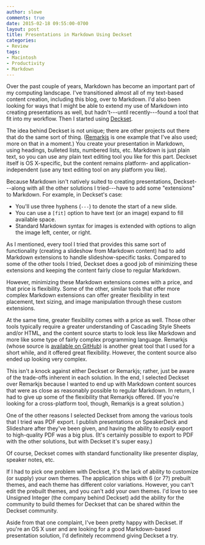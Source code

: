 ```yaml
---
author: slowe
comments: true
date: 2015-02-18 09:55:00-0700
layout: post
title: Presentations in Markdown Using Deckset
categories:
- Review
tags:
- Macintosh
- Productivity
- Markdown
---
```


Over the past couple of years, Markdown has become an important part of my computing landscape. I've transitioned almost all of my text-based content creation, including this blog, over to Markdown. I'd also been looking for ways that I might be able to extend my use of Markdown into creating presentations as well, but hadn't---until recently---found a tool that fit into my workflow. Then I started using [Deckset][link-1].

The idea behind Deckset is not unique; there are other projects out there that do the same sort of thing. ([Remarkjs][link-2] is one example that I've also used; more on that in a moment.) You create your presentation in Markdown, using headings, bulleted lists, numbered lists, etc. Markdown is just plain text, so you can use any plain text editing tool you like for this part. Deckset itself is OS X-specific, but the content remains platform- and application-independent (use any text editing tool on any platform you like).

Because Markdown isn't natively suited to creating presentations, Deckset---along with all the other solutions I tried---have to add some "extensions" to Markdown. For example, in Deckset's case:

* You'll use three hyphens (`---`) to denote the start of a new slide.
* You can use a `[fit]` option to have text (or an image) expand to fill available space.
* Standard Markdown syntax for images is extended with options to align the image left, center, or right.

As I mentioned, every tool I tried that provides this same sort of functionality (creating a slideshow from Markdown content) had to add Markdown extensions to handle slideshow-specific tasks. Compared to some of the other tools I tried, Deckset does a good job of minimizing these extensions and keeping the content fairly close to regular Markdown.

However, minimizing these Markdown extensions comes with a price, and that price is flexibility. Some of the other, similar tools that offer more complex Markdown extensions can offer greater flexibility in text placement, text sizing, and image manipulation through these custom extensions.

At the same time, greater flexibility comes with a price as well. Those other tools typically require a greater understanding of Cascading Style Sheets and/or HTML, and the content source starts to look less like Markdown and more like some type of fairly complex programming language. Remarkjs (whose source is [available on GitHub][link-3]) is another great tool that I used for a short while, and it offered great flexibility. However, the content source also ended up looking very complex.

This isn't a knock against either Deckset or Remarkjs; rather, just be aware of the trade-offs inherent in each solution. In the end, I selected Deckset over Remarkjs because I wanted to end up with Markdown content sources that were as close as reasonably possible to regular Markdown. In return, I had to give up some of the flexibility that Remarkjs offered. (If you're looking for a cross-platform tool, though, Remarkjs is a great solution.)

One of the other reasons I selected Deckset from among the various tools that I tried was PDF export. I publish presentations on SpeakerDeck and Slideshare after they've been given, and having the ability to _easily_ export to high-quality PDF was a big plus. (It's certainly possible to export to PDF with the other solutions, but with Deckset it's super easy.)

Of course, Deckset comes with standard functionality like presenter display, speaker notes, etc.

If I had to pick one problem with Deckset, it's the lack of ability to customize (or supply) your own themes. The application ships with 6 (or 7?) prebuilt themes, and each theme has different color variations. However, you can't edit the prebuilt themes, and you can't add your own themes. I'd love to see Unsigned Integer (the company behind Deckset) add the ability for the community to build themes for Deckset that can be shared within the Deckset community.

Aside from that one complaint, I've been pretty happy with Deckset. If you're an OS X user and are looking for a good Markdown-based presentation solution, I'd definitely recommend giving Deckset a try.


[link-1]: http://www.decksetapp.com/
[link-2]: http://remarkjs.com/
[link-3]: https://github.com/gnab/remark
